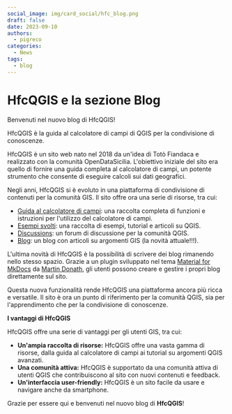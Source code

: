 ```yaml
---
social_image: img/card_social/hfc_blog.png
draft: false
date: 2023-09-10
authors:
  - pigreco
categories:
  - News
tags:
  - blog
---
```


# HfcQGIS e la sezione Blog

Benvenuti nel nuovo blog di HfcQGIS!

HfcQGIS è la guida al calcolatore di campi di QGIS per la condivisione di conoscenze.

HfcQGIS è un sito web nato nel 2018 da un'idea di Totò Fiandaca e realizzato con la comunità OpenDataSicilia. L'obiettivo iniziale del sito era quello di fornire una guida completa al calcolatore di campi, un potente strumento che consente di eseguire calcoli sui dati geografici.

Negli anni, HfcQGIS si è evoluto in una piattaforma di condivisione di contenuti per la comunità GIS. Il sito offre ora una serie di risorse, tra cui:<!-- more -->

* [Guida al calcolatore di campi](https://hfcqgis.opendatasicilia.it/): una raccolta completa di funzioni e istruzioni per l'utilizzo del calcolatore di campi.
* [Esempi svolti](https://hfcqgis.opendatasicilia.it/esempi/lista_esempi/): una raccolta di esempi, tutorial e articoli su QGIS.
* [Discussions](https://github.com/opendatasicilia/HfcQGIS-md/discussions): un forum di discussione per la comunità QGIS.
* [Blog](https://hfcqgis.opendatasicilia.it/blog/): un blog con articoli su argomenti GIS (la novità attuale!!!).

L'ultima novità di HfcQGIS è la possibilità di scrivere dei blog rimanendo nello stesso spazio. Grazie a un plugin sviluppato nel tema [Material for MkDocs](https://squidfunk.github.io/mkdocs-material/) da [Martin Donath](https://github.com/squidfunk), gli utenti possono creare e gestire i propri blog direttamente sul sito.

Questa nuova funzionalità rende HfcQGIS una piattaforma ancora più ricca e versatile. Il sito è ora un punto di riferimento per la comunità QGIS, sia per l'apprendimento che per la condivisione di conoscenze.

**I vantaggi di HfcQGIS**

HfcQGIS offre una serie di vantaggi per gli utenti GIS, tra cui:

* **Un'ampia raccolta di risorse:** HfcQGIS offre una vasta gamma di risorse, dalla guida al calcolatore di campi ai tutorial su argomenti QGIS avanzati.
* **Una comunità attiva:** HfcQGIS è supportato da una comunità attiva di utenti QGIS che contribuiscono al sito con nuovi contenuti e feedback.
* **Un'interfaccia user-friendly:** HfcQGIS è un sito facile da usare e navigare anche da smartphone.


Grazie per essere qui e benvenuti nel nuovo blog di **HfcQGIS**!